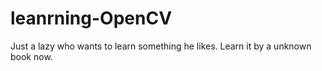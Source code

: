 # leanrning-OpenCV
Just a lazy who wants to learn something he likes.
Learn it by a unknown book now.
